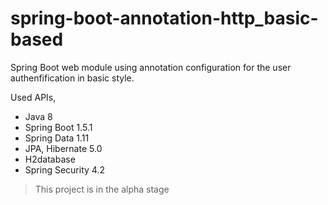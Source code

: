 spring-boot-annotation-http_basic-based
==========================

Spring Boot web module using annotation configuration for the user authenfification in basic style.

Used APIs,

- Java 8
- Spring Boot 1.5.1
- Spring Data 1.11
- JPA, Hibernate 5.0
- H2database
- Spring Security 4.2

> This project is in the alpha stage
